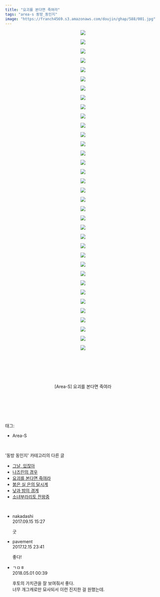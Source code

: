 ```yaml
---
title: "요괴를 본다면 죽여라"
tags: "area-s 동방_동인지"
image: "https://franch4569.s3.amazonaws.com/doujin/ghap/588/001.jpg"
---
```

<div class="article">
<p style="text-align: center; clear: none; float: none;"><img src="{{ site.imgserver2 }}/ghap/588/001.jpg"/></p>
<p style="text-align: center; clear: none; float: none;"><img src="{{ site.imgserver2 }}/ghap/588/002.jpg"/></p>
<p style="text-align: center; clear: none; float: none;"><img src="{{ site.imgserver2 }}/ghap/588/003.jpg"/></p>
<p style="text-align: center; clear: none; float: none;"><img src="{{ site.imgserver2 }}/ghap/588/004.jpg"/></p>
<p style="text-align: center; clear: none; float: none;"><img src="{{ site.imgserver2 }}/ghap/588/005.jpg"/></p>
<p style="text-align: center; clear: none; float: none;"><img src="{{ site.imgserver2 }}/ghap/588/006.jpg"/></p>
<p style="text-align: center; clear: none; float: none;"><img src="{{ site.imgserver2 }}/ghap/588/007.jpg"/></p>
<p style="text-align: center; clear: none; float: none;"><img src="{{ site.imgserver2 }}/ghap/588/008.jpg"/></p>
<p style="text-align: center; clear: none; float: none;"><img src="{{ site.imgserver2 }}/ghap/588/009.jpg"/></p>
<p style="text-align: center; clear: none; float: none;"><img src="{{ site.imgserver2 }}/ghap/588/010.jpg"/></p>
<p style="text-align: center; clear: none; float: none;"><img src="{{ site.imgserver2 }}/ghap/588/011.jpg"/></p>
<p style="text-align: center; clear: none; float: none;"><img src="{{ site.imgserver2 }}/ghap/588/012.jpg"/></p>
<p style="text-align: center; clear: none; float: none;"><img src="{{ site.imgserver2 }}/ghap/588/013.jpg"/></p>
<p style="text-align: center; clear: none; float: none;"><img src="{{ site.imgserver2 }}/ghap/588/014.jpg"/></p>
<p style="text-align: center; clear: none; float: none;"><img src="{{ site.imgserver2 }}/ghap/588/015.jpg"/></p>
<p style="text-align: center; clear: none; float: none;"><img src="{{ site.imgserver2 }}/ghap/588/016.jpg"/></p>
<p style="text-align: center; clear: none; float: none;"><img src="{{ site.imgserver2 }}/ghap/588/017.jpg"/></p>
<p style="text-align: center; clear: none; float: none;"><img src="{{ site.imgserver2 }}/ghap/588/018.jpg"/></p>
<p style="text-align: center; clear: none; float: none;"><img src="{{ site.imgserver2 }}/ghap/588/019.jpg"/></p>
<p style="text-align: center; clear: none; float: none;"><img src="{{ site.imgserver2 }}/ghap/588/020.jpg"/></p>
<p style="text-align: center; clear: none; float: none;"><img src="{{ site.imgserver2 }}/ghap/588/021.jpg"/></p>
<p style="text-align: center; clear: none; float: none;"><img src="{{ site.imgserver2 }}/ghap/588/022.jpg"/></p>
<p style="text-align: center; clear: none; float: none;"><img src="{{ site.imgserver2 }}/ghap/588/023.jpg"/></p>
<p style="text-align: center; clear: none; float: none;"><img src="{{ site.imgserver2 }}/ghap/588/024.jpg"/></p>
<p style="text-align: center; clear: none; float: none;"><img src="{{ site.imgserver2 }}/ghap/588/025.jpg"/></p>
<p style="text-align: center; clear: none; float: none;"><img src="{{ site.imgserver2 }}/ghap/588/026.jpg"/></p>
<p style="text-align: center; clear: none; float: none;"><img src="{{ site.imgserver2 }}/ghap/588/027.jpg"/></p>
<p style="text-align: center; clear: none; float: none;"><img src="{{ site.imgserver2 }}/ghap/588/028.jpg"/></p>
<p style="text-align: center; clear: none; float: none;"><img src="{{ site.imgserver2 }}/ghap/588/029.jpg"/></p>
<p style="text-align: center; clear: none; float: none;"><img src="{{ site.imgserver2 }}/ghap/588/030.jpg"/></p>
<p style="text-align: center; clear: none; float: none;"><img src="{{ site.imgserver2 }}/ghap/588/031.jpg"/></p>
<p style="text-align: center; clear: none; float: none;"><img src="{{ site.imgserver2 }}/ghap/588/032.jpg"/></p>
<p style="text-align: center; clear: none; float: none;"><img src="{{ site.imgserver2 }}/ghap/588/033.jpg"/></p>
<p style="text-align: center; clear: none; float: none;"><img src="{{ site.imgserver2 }}/ghap/588/034.jpg"/></p>
<p style="text-align: center; clear: none; float: none;"><img src="{{ site.imgserver2 }}/ghap/588/035.jpg"/></p>
<p style="text-align: center;"><br/></p>
<p style="text-align: center;"><br/></p>
<p style="text-align: center;"><br/></p>
<p style="text-align: center;">[Area-S] 요괴를 본다면 죽여라<br/></p>
<p style="text-align: center;"><br/></p>
<p style="text-align: center;"><br/></p>
</div><br/>
<div class="tagTrail">
<p>태그: </p>
<ul>
<li>Area-S</li>
</ul>
</div><br/>
<div class="another">
<p>'동방 동인지' 카테고리의 다른 글</p>
<ul>
<li><a href="/ghap_591">그날, 있잖아</a></li>
<li><a href="/ghap_589">나즈린의 경우</a></li>
<li><a href="/ghap_588">요괴를 본다면 죽여라</a></li>
<li><a href="/ghap_587">붉은 실 은의 달시계</a></li>
<li><a href="/ghap_585">낮과 밤의 경계</a></li>
<li><a href="/ghap_584">소녀부라리토 전왕중</a></li>
</ul>
</div><br/>
<div class="cb_module cb_fluid">
<div class="cb_wrt cb_profile">
<div class="comment">
<ul>
<li class="cb_thumb_off" id="comment15083610">
<div class="cb_comment_area">
<div class="cb_info_area">
<div class="cb_section">
<span class="cb_nick_name">nakadashi</span>
</div>
<div class="cb_section">
<span class="cb_date">2017.09.15 15:27 </span>
</div>
</div>
<div class="cb_dsc_comment">
<p class="cb_dsc">
											굿
										</p>
</div>
</div></li>
<li class="cb_thumb_off" id="comment15153017">
<div class="cb_comment_area">
<div class="cb_info_area">
<div class="cb_section">
<span class="cb_nick_name">pavement</span>
</div>
<div class="cb_section">
<span class="cb_date">2017.12.15 23:41 </span>
</div>
</div>
<div class="cb_dsc_comment">
<p class="cb_dsc">
											좋다!
										</p>
</div>
</div></li>
<li class="cb_thumb_off" id="comment15247620">
<div class="cb_comment_area">
<div class="cb_info_area">
<div class="cb_section">
<span class="cb_nick_name">ㄱㅁㅎ</span>
</div>
<div class="cb_section">
<span class="cb_date">2018.05.01 00:39 </span>
</div>
</div>
<div class="cb_dsc_comment">
<p class="cb_dsc">
											후토의 가치관을 잘 보여줘서 좋다.<br/>
너무 개그캐로만 묘사되서 이런 진지한 걸 원했는데.
										</p>
</div>
</div></li>
</ul>
</div>
</div><!-- commentList close -->
</div><br/>
